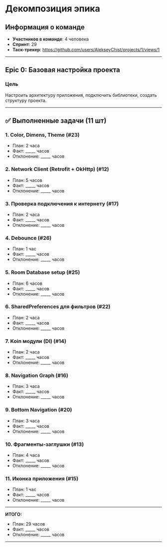 # Декомпозиция эпика

## Информация о команде
- **Участников в команде**: 4 человека
- **Спринт**: 29
- **Таск-трекер**: https://github.com/users/AlekseyChist/projects/1/views/1

---

## Epic 0: Базовая настройка проекта

### Цель
Настроить архитектуру приложения, подключить библиотеки, создать структуру проекта.

---

## ✅ Выполненные задачи (11 шт)

### 1. Color, Dimens, Theme (#23)
- План: 2 часа
- Факт: _____ часов
- Отклонение: _____ часов

### 2. Network Client (Retrofit + OkHttp) (#12)
- План: 5 часов
- Факт: _____ часов
- Отклонение: _____ часов

### 3. Проверка подключения к интернету (#17)
- План: 2 часа
- Факт: _____ часов
- Отклонение: _____ часов

### 4. Debounce (#26)
- План: 1 час
- Факт: _____ часов
- Отклонение: _____ часов

### 5. Room Database setup (#25)
- План: 6 часов
- Факт: _____ часов
- Отклонение: _____ часов

### 6. SharedPreferences для фильтров (#22)
- План: 2 часа
- Факт: _____ часов
- Отклонение: _____ часов

### 7. Koin модули (DI) (#14)
- План: 2 часа
- Факт: _____ часов
- Отклонение: _____ часов

### 8. Navigation Graph (#16)
- План: 3 часа
- Факт: _____ часов
- Отклонение: _____ часов

### 9. Bottom Navigation (#20)
- План: 3 часа
- Факт: _____ часов
- Отклонение: _____ часов

### 10. Фрагменты-заглушки (#13)
- План: 4 часа
- Факт: _____ часов
- Отклонение: _____ часов

### 11. Иконка приложения (#15)
- План: 1 час
- Факт: _____ часов
- Отклонение: _____ часов

---

**ИТОГО:**
- План: 29 часов
- Факт: _____ часов
- Отклонение: _____ часов

---
